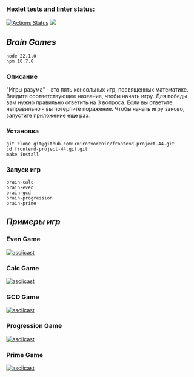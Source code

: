 ### Hexlet tests and linter status:
[![Actions Status](https://github.com/Ymirotvorenie/frontend-project-44/actions/workflows/hexlet-check.yml/badge.svg)](https://github.com/Ymirotvorenie/frontend-project-44/actions) <a href="https://codeclimate.com/github/Ymirotvorenie/frontend-project-44/maintainability"><img src="https://api.codeclimate.com/v1/badges/ca6e20276f1871630fcf/maintainability" /></a>


## ***Brain Games***

```
node 22.1.0
npm 10.7.0
```

### **Описание**
"Игры разума" - это пять консольных игр, посвященных математике. Введите соответствующее название, чтобы начать игру. 
Для победы вам нужно правильно ответить на 3 вопроса. Если вы ответите неправильно - вы потерпите поражение. Чтобы начать игру заново, запустите приложение еще раз.

### **Установка**
```
git clone git@github.com:Ymirotvorenie/frontend-project-44.git
cd frontend-project-44.git.git
make install
```
### **Запуск игр**
```
brain-calc
brain-even
brain-gcd
brain-progression
brain-prime
```


## ***Примеры игр***
### **Even Game**
[![asciicast](https://asciinema.org/a/683000.svg)](https://asciinema.org/a/683000)

### **Calc Game**
[![asciicast](https://asciinema.org/a/683003.svg)](https://asciinema.org/a/683003)


### **GCD Game**

[![asciicast](https://asciinema.org/a/683017.svg)](https://asciinema.org/a/683017)


### **Progression Game**

[![asciicast](https://asciinema.org/a/683012.svg)](https://asciinema.org/a/683012)


### **Prime Game**

[![asciicast](https://asciinema.org/a/683007.svg)](https://asciinema.org/a/683007)
